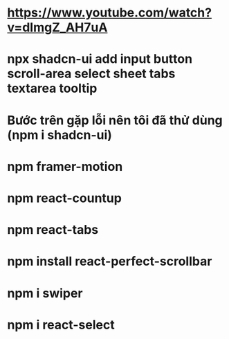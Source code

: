 # https://www.youtube.com/watch?v=dImgZ_AH7uA

# npx shadcn-ui add input button scroll-area select sheet tabs textarea tooltip

# Bước trên gặp lỗi nên tôi đã thử dùng (npm i shadcn-ui)

# npm framer-motion

# npm react-countup

# npm react-tabs

# npm install react-perfect-scrollbar

# npm i swiper

# npm i react-select
